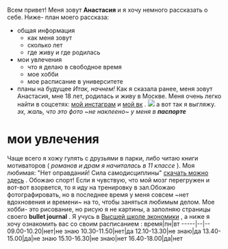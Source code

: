 Всем привет! Меня зовут **Анастасия** и я хочу немного рассказать о себе.
Ниже- план моего рассказа: 
+ общая информация
  * как меня зовут
  * сколько лет
  * где живу и где родилась
+ мои увлечения
   * что я делаю в свободное время
   * мое хобби 
   * мое расписание в университете
+ планы на будущее
*Итак, начнем!*
Как я сказала ранее, меня зовут Анастасия, мне 18 лет, родилась и живу в Москве. Меня очень легко найти в соцсетях: [мой инстаграм](https://www.instagram.com/ssavelyevaa/) и [мой вк](https://vk.com/steshajpg) .
![](https://pp.userapi.com/c834200/v834200284/7dd77/_ArNFd7eOtY.jpg) а вот так я выгляжу. *эх, жаль, что это фото ~не наклеено~ у меня в __паспорте__*
# мои увлечения
Чаще всего я хожу гулять с друзьями в парки, либо читаю книги мотиваторов ( *романов и драм я начиталась в 11 классе* ). Моя любимая: "Нет оправданий! Сила самодисциплины" [скачать можно здесь](http://www.rulit.me/books/net-opravdanij-sila-samodiscipliny-21put-k-stabilnomu-uspehu-i-schastyu-read-444616-1.html) . Обожаю спорт! Если я чувствую, что мой мозг перегружен и вот-вот взорвется, то я иду на тренировку в зал.Обожаю фотографировать, но в последнее время у меня совсем ~нет вдохновения и времени~ на то, чтобы заняться любимым делом.
Мое хобби- это рисование, но рисую я не картины, а заполняю страницы своего **bullet journal** .
Я учусь в [Высшей школе экономики](https://www.hse.ru/) , а ниже я хочу ознакомить вас со своим расписанием :
время|пн|вт
-----|--|--
09.00-10.20|нет|не знаю
10.30-11.50|нет|да
12.10-13.30|не знаю|да
13.40-15.00|да|не знаю
15.10-16.30|не знаю|нет
16.40-18.00|да|нет
